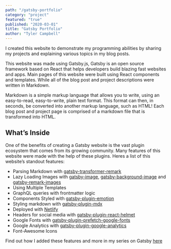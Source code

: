 ```yaml
---
path: "/gatsby-portfolio"
category: "project"
featured: "true"
published: "2020-03-01"
title: "Gatsby Portfolio"   
author: "Tyler Campbell"
---
```


I created this website to demonstrate my programming abilities by sharing my projects and explaining various topics in my blog posts. 

This website was made using Gatsby.js, Gatsby is an open source framework based on React that helps developers build blazing fast websites and apps. Main pages of this website were built using React components and templates. While all of the blog post and project descriptions were written in Markdown.

Markdown is a simple markup language that allows you to write, using an easy-to-read, easy-to-write, plain text format. This format can then, in seconds, be converted into another markup language, such as HTML! Each blog post and project page is comprised of a markdown file that is transformed into HTML.

## What’s Inside
One of the benefits of creating a Gatsby website is the vast plugin ecosystem that comes from its growing community. Many features of this website were made with the help of these plugins.  Heres a list of this website’s standout features:

* Parsing Markdown with [gatsby-transformer-remark](https://www.gatsbyjs.org/packages/gatsby-transformer-remark/)
* Lazy Loading Images with [gatsby-image](https://www.gatsbyjs.org/packages/gatsby-image/), [gatsby-background-image](https://www.gatsbyjs.org/packages/gatsby-background-image/) and [gatsby-remark-images](https://www.gatsbyjs.org/packages/gatsby-remark-images/)
* Using Multiple Templates 
* GraphQL queries with frontmatter logic
* Components Styled with [gatsby-plugin-emotion](https://www.gatsbyjs.org/packages/gatsby-plugin-emotion/)
* Styling markdown with [gatsby-plugin-mdx](https://www.gatsbyjs.org/packages/gatsby-plugin-mdx/)
* Deployed with [Netlify](https://www.netlify.com/)
* Headers for social media with [gatsby-plugin-react-helmet](https://www.gatsbyjs.org/packages/gatsby-plugin-react-helmet/)
* Google Fonts with [gatsby-plugin-prefetch-google-fonts](https://www.gatsbyjs.org/packages/gatsby-plugin-prefetch-google-fonts/)
* Google Analytics with [gatsby-plugin-google-analytics](https://www.gatsbyjs.org/packages/gatsby-plugin-google-analytics/)
* Font-Awesome Icons

Find out how I added these features and more in my series on Gatsby [here](link_to_page)
